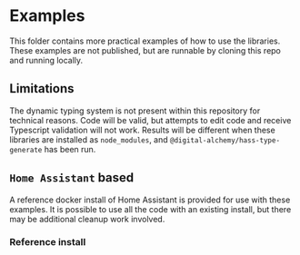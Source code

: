 # Examples

This folder contains more practical examples of how to use the libraries.
These examples are not published, but are runnable by cloning this repo and running locally.

## Limitations

The dynamic typing system is not present within this repository for technical reasons.
Code will be valid, but attempts to edit code and receive Typescript validation will not work.
Results will be different when these libraries are installed as `node_modules`, and `@digital-alchemy/hass-type-generate` has been run.

## `Home Assistant` based

A reference docker install of Home Assistant is provided for use with these examples.
It is possible to use all the code with an existing install, but there may be additional cleanup work involved.

### Reference install
